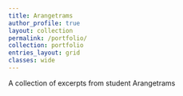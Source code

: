```yaml
---
title: Arangetrams
author_profile: true
layout: collection
permalink: /portfolio/
collection: portfolio
entries_layout: grid
classes: wide
---
```

A collection of excerpts from student Arangetrams
